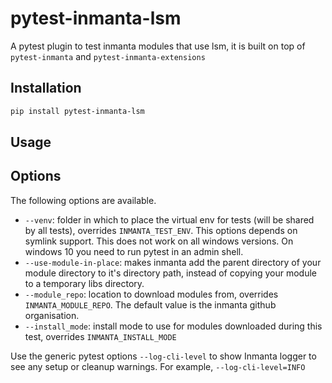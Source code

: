# pytest-inmanta-lsm

A pytest plugin to test inmanta modules that use lsm, it is built on top of `pytest-inmanta` and `pytest-inmanta-extensions`

## Installation

```bash
pip install pytest-inmanta-lsm
```

## Usage

## Options

The following options are available.

 * `--venv`: folder in which to place the virtual env for tests (will be shared by all tests), overrides `INMANTA_TEST_ENV`.
   This options depends on symlink support. This does not work on all windows versions. On windows 10 you need to run pytest in an
   admin shell.
 * `--use-module-in-place`: makes inmanta add the parent directory of your module directory to it's directory path, instead of copying your
    module to a temporary libs directory.
 * `--module_repo`: location to download modules from, overrides `INMANTA_MODULE_REPO`. The default value is the inmanta github organisation.
 * `--install_mode`: install mode to use for modules downloaded during this test, overrides `INMANTA_INSTALL_MODE`  
 
 Use the generic pytest options `--log-cli-level` to show Inmanta logger to see any setup or cleanup warnings. For example,
 `--log-cli-level=INFO`
